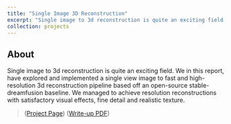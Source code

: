 ```yaml
---
title: "Single Image 3D Reconstruction"
excerpt: "Single image to 3d reconstruction is quite an exciting field. We in this report, have explored and implemented a single view image to fast and high-resolution 3d reconstruction pipeline based off an open-source stable-dreamfusion baseline. We managed to achieve resolution reconstructions with satisfactory visual effects, fine detail and realistic texture.  <br/><img src='/images/Nerf1.png'> "
collection: projects
---
```


## About

Single image to 3d reconstruction is quite an exciting field. We in this report, have explored and implemented a single view image to fast and high-resolution 3d reconstruction pipeline based off an open-source stable-dreamfusion baseline. We managed to achieve resolution reconstructions with satisfactory visual effects, fine detail and realistic texture.

> ([Project Page](https://sites.google.com/view/cis-cg/home))
> ([Write-up PDF](http://paigeli.github.io/files/NerfReport.pdf))
